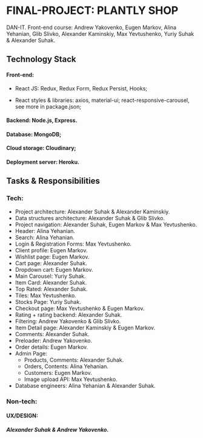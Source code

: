 #  FINAL-PROJECT: PLANTLY SHOP

  DAN-IT. Front-end course: Andrew Yakovenko, Eugen Markov, Alina Yehanian, Glib Slivko, Alexander Kaminskiy, Max Yevtushenko, Yuriy Suhak & Alexander Suhak. 

## Technology Stack
#### Front-end:

- React JS: Redux, Redux Form, Redux Persist, Hooks;

- React styles & libraries: axios, material-ui; react-responsive-carousel, see more in package.json;
#### Backend: Node.js, Express.
#### Database: MongoDB;
#### Cloud storage: Cloudinary;
#### Deployment server: Heroku.

## Tasks & Responsibilities
### Tech:
- Project architecture: Alexander Suhak & Alexander Kaminskiy.
- Data structures architecture: Alexander Suhak & Glib Slivko. 
- Project navigation: Alexander Suhak, Eugen Markov & Max Yevtushenko. 
- Header: Alina Yehanian.
- Search: Alina Yehanian.
- Login & Registration Forms: Max Yevtushenko.
- Client profile: Eugen Markov.
- Wishlist page: Eugen Markov.
- Cart page: Alexander Suhak.
- Dropdown cart: Eugen Markov.
- Main Carousel: Yuriy Suhak.
- Item Card: Alexander Suhak.
- Top Rated: Alexander Suhak.
- Tiles: Max Yevtushenko.
- Stocks Page: Yuriy Suhak.
- Checkout page: Max Yevtushenko & Eugen Markov.
- Rating + rating backend: Alexander Suhak.
- Filtering: Andrew Yakovenko & Glib Slivko.
- Item Detail page: Alexander Kaminskiy & Eugen Markov.
- Comments: Alexander Suhak.
- Preloader: Andrew Yakovenko.
- Order details: Eugen Markov.
- Admin Page:
  - Products, Comments: Alexander Suhak.
  - Orders, Contents: Alina Yehanian.
  - Customers: Eugen Markov.
  - Image upload API: Max Yevtushenko.
- Database engineers: Alina Yehanian & Alexander Suhak.

### Non-tech:
#### UX/DESIGN:
##### Alexander Suhak & Andrew Yakovenko.
